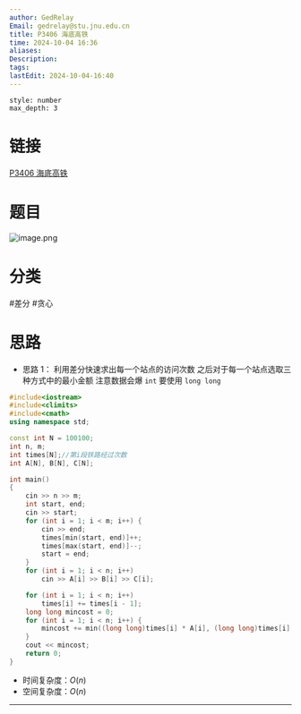 ```yaml
---
author: GedRelay
Email: gedrelay@stu.jnu.edu.cn
title: P3406 海底高铁
time: 2024-10-04 16:36
aliases: 
Description: 
tags: 
lastEdit: 2024-10-04-16:40
---
```


```toc
style: number
max_depth: 3
```

# 链接
[P3406 海底高铁](https://www.luogu.com.cn/problem/P3406) 

# 题目
![image.png](https://ged-pic-bed.oss-cn-guangzhou.aliyuncs.com/img/202410041636863.png)


# 分类
#差分 #贪心 

# 思路
- 思路 1：
利用差分快速求出每一个站点的访问次数
之后对于每一个站点选取三种方式中的最小金额
注意数据会爆 `int` 要使用 `long long` 

```cpp
#include<iostream>
#include<climits>
#include<cmath>
using namespace std;

const int N = 100100;
int n, m;
int times[N];//第i段铁路经过次数
int A[N], B[N], C[N];

int main()
{
    cin >> n >> m;
    int start, end;
    cin >> start;
    for (int i = 1; i < m; i++) {
        cin >> end;
        times[min(start, end)]++;
        times[max(start, end)]--;
        start = end;
    }
    for (int i = 1; i < n; i++)
        cin >> A[i] >> B[i] >> C[i];

    for (int i = 1; i < n; i++)
        times[i] += times[i - 1];
    long long mincost = 0;
    for (int i = 1; i < n; i++) {
        mincost += min((long long)times[i] * A[i], (long long)times[i] * B[i] + C[i]);
    }
    cout << mincost;
    return 0;
}

```


- 时间复杂度：${O\left( n \right)  }$ 
- 空间复杂度：${O\left( n \right)  }$ 


---

